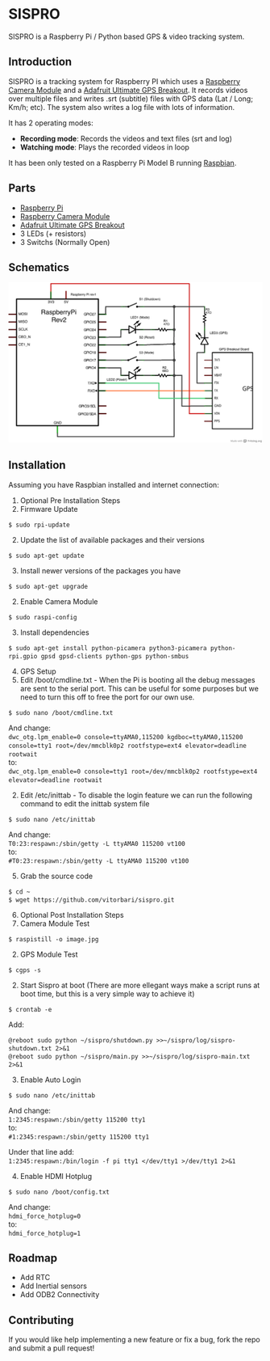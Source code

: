 # SISPRO

SISPRO is a Raspberry Pi / Python based GPS & video tracking system. 

## Introduction

SISPRO is a tracking system for Raspberry PI which uses a [Raspberry Camera Module](https://www.raspberrypi.org/products/camera-module/) and a [Adafruit Ultimate GPS Breakout](http://www.adafruit.com/product/746). It records videos over multiple files and writes .srt (subtitle) files with GPS data (Lat / Long; Km/h; etc). The system also writes a log file with lots of information.

It has 2 operating modes:

* **Recording mode**: Records the videos and text files (srt and log)
* **Watching mode**: Plays the recorded videos in loop 

It has been only tested on a Raspberry Pi Model B running [Raspbian](https://www.raspbian.org/).

## Parts

* [Raspberry Pi](https://www.raspberrypi.org/products/model-b/)
* [Raspberry Camera Module](https://www.raspberrypi.org/products/camera-module/)
* [Adafruit Ultimate GPS Breakout](http://www.adafruit.com/product/746)
* 3 LEDs (+ resistors)
* 3 Switchs (Normally Open)

## Schematics

![Sispro Schematics](schematics/sispro.schema.png?raw=true)

## Installation

Assuming you have Raspbian installed and internet connection:

1. Optional Pre Installation Steps
 1. Firmware Update
 ```
 $ sudo rpi-update
 ```

 2. Update the list of available packages and their versions
 ```
 $ sudo apt-get update
 ```

 3. Install newer versions of the packages you have
 ```
 $ sudo apt-get upgrade
 ```

2. Enable Camera Module
```
$ sudo raspi-config
```

3. Install dependencies
```
$ sudo apt-get install python-picamera python3-picamera python-rpi.gpio gpsd gpsd-clients python-gps python-smbus
```

4. GPS Setup
 1. Edit /boot/cmdline.txt - When the Pi is booting all the debug messages are sent to the serial port. This can be useful for some purposes but we need to turn this off to free the port for our own use.
 ```
 $ sudo nano /boot/cmdline.txt
 ```

 And change:  
 `dwc_otg.lpm_enable=0 console=ttyAMA0,115200 kgdboc=ttyAMA0,115200 console=tty1 root=/dev/mmcblk0p2 rootfstype=ext4 elevator=deadline rootwait`  
 to:  
 `dwc_otg.lpm_enable=0 console=tty1 root=/dev/mmcblk0p2 rootfstype=ext4 elevator=deadline rootwait` 

 2. Edit /etc/inittab - To disable the login feature we can run the following command to edit the inittab system file
 ```
 $ sudo nano /etc/inittab
 ```

 And change:  
 `T0:23:respawn:/sbin/getty -L ttyAMA0 115200 vt100`  
 to:  
 `#T0:23:respawn:/sbin/getty -L ttyAMA0 115200 vt100`

5. Grab the source code
```
$ cd ~  
$ wget https://github.com/vitorbari/sispro.git
```

6. Optional Post Installation Steps
 1. Camera Module Test  
 ```
 $ raspistill -o image.jpg
 ```

 2. GPS Module Test  
 ```
 $ cgps -s
 ```

 2. Start Sispro at boot (There are more ellegant ways make a script runs at boot time, but this is a very simple way to achieve it)
 ```
 $ crontab -e
 ```

 Add:  
 ```
 @reboot sudo python ~/sispro/shutdown.py >>~/sispro/log/sispro-shutdown.txt 2>&1  
 @reboot sudo python ~/sispro/main.py >>~/sispro/log/sispro-main.txt 2>&1
 ```

 3. Enable Auto Login
 ```
 $ sudo nano /etc/inittab
 ```

 And change:  
 `1:2345:respawn:/sbin/getty 115200 tty1`  
 to:  
 `#1:2345:respawn:/sbin/getty 115200 tty1`

 Under that line add:  
 `1:2345:respawn:/bin/login -f pi tty1 </dev/tty1 >/dev/tty1 2>&1`

 4. Enable HDMI Hotplug  
 ```
 $ sudo nano /boot/config.txt
 ```

 And change:  
 `hdmi_force_hotplug=0`  
 to:  
 `hdmi_force_hotplug=1`

## Roadmap

* Add RTC
* Add Inertial sensors
* Add ODB2 Connectivity

## Contributing

If you would like help implementing a new feature or fix a bug, fork the repo and submit a pull request!

